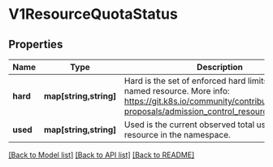# V1ResourceQuotaStatus

## Properties
Name | Type | Description | Notes
------------ | ------------- | ------------- | -------------
**hard** | **map[string,string]** | Hard is the set of enforced hard limits for each named resource. More info: https://git.k8s.io/community/contributors/design-proposals/admission_control_resource_quota.md | [optional] 
**used** | **map[string,string]** | Used is the current observed total usage of the resource in the namespace. | [optional] 

[[Back to Model list]](../README.md#documentation-for-models) [[Back to API list]](../README.md#documentation-for-api-endpoints) [[Back to README]](../README.md)


